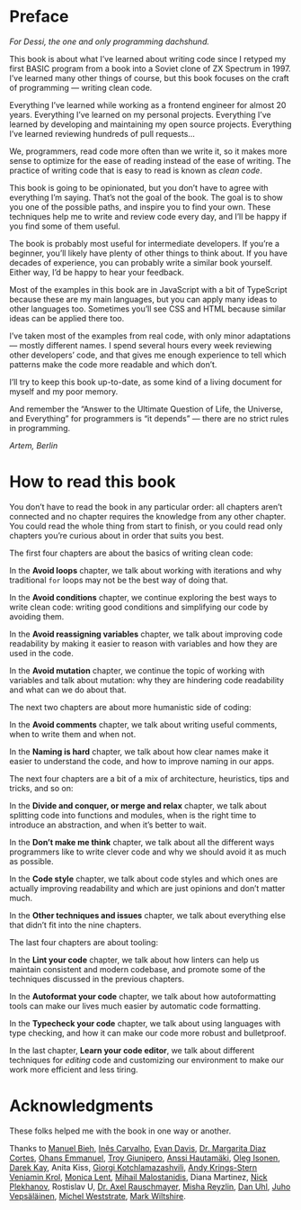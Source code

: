 # Preface

_For Dessi, the one and only programming dachshund._

This book is about what I’ve learned about writing code since I retyped my first BASIC program from a book into a Soviet clone of ZX Spectrum in 1997. I’ve learned many other things of course, but this book focuses on the craft of programming — writing clean code.

Everything I’ve learned while working as a frontend engineer for almost 20 years. Everything I’ve learned on my personal projects. Everything I’ve learned by developing and maintaining my open source projects. Everything I’ve learned reviewing hundreds of pull requests…

We, programmers, read code more often than we write it, so it makes more sense to optimize for the ease of reading instead of the ease of writing. The practice of writing code that is easy to read is known as _clean code_.

This book is going to be opinionated, but you don’t have to agree with everything I’m saying. That’s not the goal of the book. The goal is to show you one of the possible paths, and inspire you to find your own. These techniques help me to write and review code every day, and I’ll be happy if you find some of them useful.

The book is probably most useful for intermediate developers. If you’re a beginner, you’ll likely have plenty of other things to think about. If you have decades of experience, you can probably write a similar book yourself. Either way, I’d be happy to hear your feedback.

Most of the examples in this book are in JavaScript with a bit of TypeScript because these are my main languages, but you can apply many ideas to other languages too. Sometimes you’ll see CSS and HTML because similar ideas can be applied there too.

I’ve taken most of the examples from real code, with only minor adaptations — mostly different names. I spend several hours every week reviewing other developers’ code, and that gives me enough experience to tell which patterns make the code more readable and which don’t.

I’ll try to keep this book up-to-date, as some kind of a living document for myself and my poor memory.

And remember the “Answer to the Ultimate Question of Life, the Universe, and Everything” for programmers is “it depends” — there are no strict rules in programming.

_Artem, Berlin_

# How to read this book

You don’t have to read the book in any particular order: all chapters aren’t connected and no chapter requires the knowledge from any other chapter. You could read the whole thing from start to finish, or you could read only chapters you’re curious about in order that suits you best.

The first four chapters are about the basics of writing clean code:

In the **Avoid loops** chapter, we talk about working with iterations and why traditional `for` loops may not be the best way of doing that.

In the **Avoid conditions** chapter, we continue exploring the best ways to write clean code: writing good conditions and simplifying our code by avoiding them.

In the **Avoid reassigning variables** chapter, we talk about improving code readability by making it easier to reason with variables and how they are used in the code.

In the **Avoid mutation** chapter, we continue the topic of working with variables and talk about mutation: why they are hindering code readability and what can we do about that.

The next two chapters are about more humanistic side of coding:

In the **Avoid comments** chapter, we talk about writing useful comments, when to write them and when not.

In the **Naming is hard** chapter, we talk about how clear names make it easier to understand the code, and how to improve naming in our apps.

The next four chapters are a bit of a mix of architecture, heuristics, tips and tricks, and so on:

In the **Divide and conquer, or merge and relax** chapter, we talk about splitting code into functions and modules, when is the right time to introduce an abstraction, and when it’s better to wait.

In the **Don’t make me think** chapter, we talk about all the different ways programmers like to write clever code and why we should avoid it as much as possible.

In the **Code style** chapter, we talk about code styles and which ones are actually improving readability and which are just opinions and don’t matter much.

In the **Other techniques and issues** chapter, we talk about everything else that didn’t fit into the nine chapters.

The last four chapters are about tooling:

In the **Lint your code** chapter, we talk about how linters can help us maintain consistent and modern codebase, and promote some of the techniques discussed in the previous chapters.

In the **Autoformat your code** chapter, we talk about how autoformatting tools can make our lives much easier by automatic code formatting.

In the **Typecheck your code** chapter, we talk about using languages with type checking, and how it can make our code more robust and bulletproof.

In the last chapter, **Learn your code editor**, we talk about different techniques for _editing_ code and customizing our environment to make our work more efficient and less tiring.

# Acknowledgments

These folks helped me with the book in one way or another.

Thanks to [Manuel Bieh](https://twitter.com/ManuelBieh), [Inês Carvalho](https://imcarvalho.github.io/), [Evan Davis](https://github.com/evandavis), [Dr. Margarita Diaz Cortes](https://drtaco.net), [Ohans Emmanuel](https://www.ohansemmanuel.com/), [Troy Giunipero](https://github.com/giuniperoo), [Anssi Hautamäki](https://github.com/kosminen), [Oleg Isonen](https://twitter.com/oleg008), [Darek Kay](https://darekkay.com/), Anita Kiss, [Giorgi Kotchlamazashvili](https://github.com/hertzg), [Andy Krings-Stern](https://github.com/ankri) [Veniamin Krol](https://vkrol.dev/), [Monica Lent](https://monicalent.com/), [Mihail Malostanidis](https://twitter.com/qm3ster), Diana Martinez, [Nick Plekhanov](https://nikkhan.com), Rostislav U, [Dr. Axel Rauschmayer](https://dr-axel.de/), [Misha Reyzlin](https://mishareyzlin.com), [Dan Uhl](https://github.com/danieluhl), [Juho Vepsäläinen](https://survivejs.com/), [Michel Weststrate](https://twitter.com/mweststrate), [Mark Wiltshire](https://github.com/mwiltshire).
